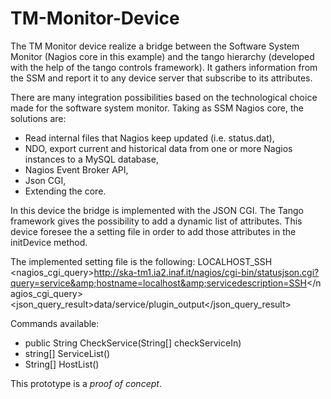 # TM-Monitor-Device
The TM Monitor device realize a bridge between the Software System Monitor (Nagios core in this example) and the tango hierarchy (developed with the help of the tango controls framework). It gathers information from the SSM and report it to any device server that subscribe to its attributes.

There are many integration possibilities based on the technological choice made for the software system monitor. Taking as SSM Nagios core, the solutions are:
* Read internal files that Nagios keep updated (i.e. status.dat),
* NDO, export current and historical data from one or more Nagios instances to a MySQL database,
* Nagios Event Broker API,
* Json CGI,
* Extending the core.

In this device the bridge is implemented with the JSON CGI. The Tango framework gives the possibility to add a dynamic list of attributes. This device foresee the a setting file in order to add those attributes in the initDevice method. 

The implemented setting file is the following:
<settings>
	<attributes>
		<key>LOCALHOST_SSH</key>		<nagios_cgi_query>http://ska-tm1.ia2.inaf.it/nagios/cgi-bin/statusjson.cgi?query=service&amp;hostname=localhost&amp;servicedescription=SSH</nagios_cgi_query>
		<json_query_result>data/service/plugin_output</json_query_result>
	</attributes>
</settings>

Commands available:
* public String CheckService(String[] checkServiceIn)
* string[] ServiceList() 
* String[] HostList()

This prototype is a *proof of concept*. 